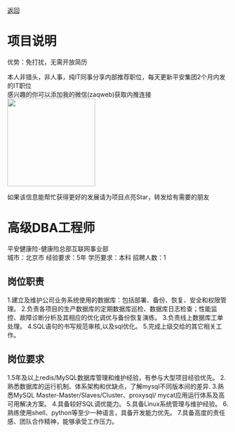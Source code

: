 [返回](../../)

# 项目说明

优势：免打扰，无需开放简历

本人非猎头，非人事，纯IT同事分享内部推荐职位，每天更新平安集团2个月内发的IT职位  
感兴趣的你可以添加我的微信(zaqweb)获取内推连接  
<img src="https://github.com/zaqweb/PA-IT-JOBS/blob/master/WechatICode.jpeg"  height="200" width="200">

如果该信息能帮忙获得更好的发展请为项目点亮Star，转发给有需要的朋友

# 高级DBA工程师
平安健康险-健康险总部互联网事业部  
城市：北京市 经验要求：5年 学历要求：本科  招聘人数：1

## 岗位职责
1.建立及维护公司业务系统使用的数据库：包括部署、备份、恢复、安全和权限管理。
2.负责各项目的生产数据库的定期数据库巡检、数据库日志检查；性能监控、故障诊断分析及其相应的优化调优与备份恢复演练。
3.负责线上数据库工单处理。
4.SQL语句的书写规范审核,以及sql优化。 
5.完成上级交给的其它相关工作。

## 岗位要求
1.5年及以上redis/MySQL数据库管理和维护经验，有参与大型项目经验优先。
2.熟悉数据库的运行机制、体系架构和优缺点，了解mysql不同版本间的差异.
3.熟悉MySQL Master-Master/Slaves/Cluster、proxysql/ mycat应用运行体系及高可用解决方案。
4.具备较好SQL调优能力。
5.具备Linux系统管理与维护经验。
6.熟练使用shell、python等至少一种语言，具备开发能力优先。
7.具备高度的责任感、团队合作精神，能够承受工作压力。




